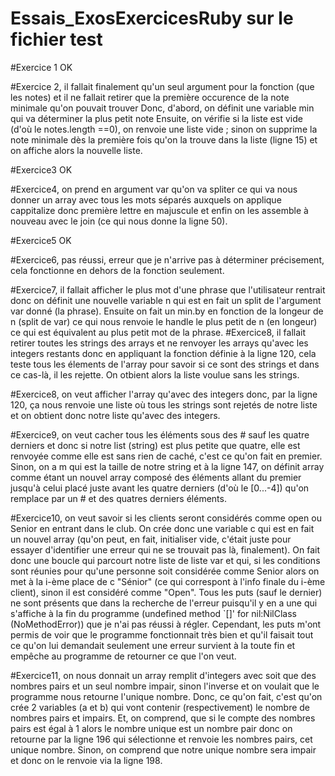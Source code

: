 # Essais_ExosExercicesRuby sur le fichier test

#Exercice 1 OK

#Exercice 2, il fallait finalement qu'un seul argument pour la fonction (que les notes) et il ne fallait retirer que la première occurence de la note minimale 
             qu'on pouvait trouver Donc, d'abord, on définit une variable min qui va déterminer la plus petit note Ensuite, on vérifie si la liste est vide 
             (d'où le notes.length ==0), on renvoie une liste vide ; sinon on supprime la note minimale dès la première fois qu'on la trouve dans la liste 
             (ligne 15) et on affiche alors la nouvelle liste.

#Exercice3 OK

#Exercice4, on prend en argument var qu'on va spliter ce qui va nous donner un array avec tous les mots séparés auxquels on applique cappitalize donc première 
            lettre en majuscule et enfin on les assemble à nouveau avec le join (ce qui nous donne la ligne 50).

#Exercice5 OK

#Exercice6, pas réussi, erreur que je n'arrive pas à déterminer précisement, cela fonctionne en dehors de la fonction seulement.

#Exercice7, il fallait afficher le plus mot d'une phrase que l'utilisateur rentrait donc on définit une nouvelle variable n qui est en fait un split de l'argument 
            var donné (la phrase). Ensuite on fait un min.by en fonction de la longeur de n (split de var) ce qui nous renvoie le handle le plus petit de n
            (en longeur) ce qui est équivalent au plus petit mot de la phrase. #Exercice8, il fallait retirer toutes les strings des arrays et ne renvoyer les 
            arrays qu'avec les integers restants donc en appliquant la fonction définie à la ligne 120, cela teste tous les élements de l'array pour savoir si 
            ce sont des strings et dans ce cas-là, il les rejette. On otbient alors la liste voulue sans les strings.
            
#Exercice8, on veut afficher l'array qu'avec des integers donc, par la ligne 120, ça nous renvoie une liste où tous les strings sont rejetés de notre liste et 
            on obtient donc notre liste qu'avec des integers.
            
#Exercice9, on veut cacher tous les éléments sous des # sauf les quatre derniers et donc si notre list (string) est plus petite que quatre, elle est renvoyée
            comme elle est sans rien de caché, c'est ce qu'on fait en premier. Sinon, on a m qui est la taille de notre string et à la ligne 147, on définit array
            comme étant un nouvel array composé des éléments allant du premier jusqu'à celui placé juste avant les quatre derniers (d'où le [0...-4]) qu'on
            remplace par un # et des quatres derniers éléments.

#Exercice10, on veut savoir si les clients seront considérés comme open ou Senior en entrant dans le club. On crée donc une variable c qui est en fait un nouvel 
             array (qu'on peut, en fait, initialiser vide, c'était juste pour essayer d'identifier une erreur qui ne se trouvait pas là, finalement). On fait 
             donc une boucle qui parcourt notre liste de liste var et qui, si les conditions sont réunies pour qu'une personne soit considérée comme Senior alors
             on met à la i-ème place de c "Sénior" (ce qui correspont à l'info finale du i-ème client), sinon il est considéré comme "Open". Tous les puts (sauf 
             le dernier) ne sont présents que dans la recherche de l'erreur puisqu'il y en a une qui s'affiche à la fin du programme (undefined method `[]' for 
             nil:NilClass (NoMethodError)) que je n'ai pas réussi à régler. Cependant, les puts m'ont permis de voir que le programme fonctionnait très bien et 
             qu'il faisait tout ce qu'on lui demandait seulement une erreur survient à la toute fin et empêche au programme de retourner ce que l'on veut.

#Exercice11, on nous donnait un array remplit d'integers avec soit que des nombres pairs et un seul nombre impair, sinon l'inverse et on voulait que le programme
             nous retourne l'unique nombre. Donc, ce qu'on fait, c'est qu'on crée 2 variables (a et b) qui vont contenir (respectivement) le nombre de nombres 
             pairs et impairs. Et, on comprend, que si le compte des nombres pairs est égal à 1 alors le nombre unique est un nombre pair donc on retourne par la
             ligne 196 qui sélectionne et renvoie les nombres pairs, cet unique nombre. Sinon, on comprend que notre unique nombre sera impair et donc on le 
             renvoie via la ligne 198.
             
